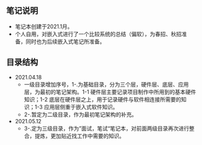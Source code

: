 ## 笔记说明
+ 笔记本创建于2021.1月。
+ 个人自用，对嵌入式进行了一个比较系统的总结（偏软），为春招、秋招准备，同时也为后续嵌入式笔记所准备。

## 目录结构

+ 2021.04.18
  + 一级目录增加序号，1-.为基础目录，分为三个层，硬件层、底层、应用层，为最初的笔记架构。1-1 硬件层主要记录项目制作中所用到的基本硬件知识；1-2 底层在硬件层之上，用于记录硬件与软件相连接所需要的知识；1-3 应用层侧重于嵌入式软件知识。
  + 2-.暂定为二级目录，作为最初笔记架构的补充。
+ 2021.05.12
  + 3-.定为三级目录，作为”面试，笔试“笔记本，对前面两级目录再次进行整合，提炼，更加贴近找工作中需要的知识。

